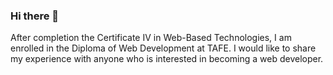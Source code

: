 ### Hi there 👋
After completion the Certificate IV in Web-Based Technologies, I am enrolled in the Diploma of Web Development at TAFE. I would like to share my experience with anyone who is interested in becoming a web developer.

<!--
**llee6666/llee6666** is a ✨ _special_ ✨ repository because its `README.md` (this file) appears on your GitHub profile.

Here are some ideas to get you started:

- 🔭 I’m currently working on ...
- 🌱 I’m currently learning ...
- 👯 I’m looking to collaborate on ...
- 🤔 I’m looking for help with ...
- 💬 Ask me about ...
- 📫 How to reach me: ...
- 😄 Pronouns: ...
- ⚡ Fun fact: ...
-->

